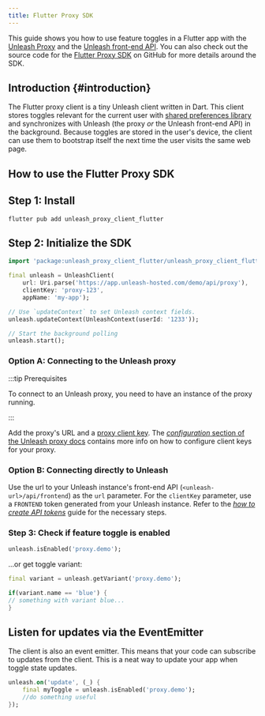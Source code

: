 ```yaml
---
title: Flutter Proxy SDK
---
```


This guide shows you how to use feature toggles in a Flutter app with the [Unleash Proxy](../unleash-proxy.md) and the [Unleash front-end API](../front-end-api.md). You can also check out the source code for the [Flutter Proxy SDK](https://github.com/unleash/unleash_proxy_client_flutter) on GitHub for more details around the SDK.

## Introduction {#introduction}

The Flutter proxy client is a tiny Unleash client written in Dart. This client stores toggles relevant for the current user with [shared preferences library](https://pub.dev/packages/shared_preferences) and synchronizes with Unleash (the proxy _or_ the Unleash front-end API) in the background. Because toggles are stored in the user's device, the client can use them to bootstrap itself the next time the user visits the same web page.

## How to use the Flutter Proxy SDK

## Step 1: Install

```
flutter pub add unleash_proxy_client_flutter
```

## Step 2: Initialize the SDK

```dart
import 'package:unleash_proxy_client_flutter/unleash_proxy_client_flutter.dart';

final unleash = UnleashClient(
    url: Uri.parse('https://app.unleash-hosted.com/demo/api/proxy'),
    clientKey: 'proxy-123',
    appName: 'my-app');

// Use `updateContext` to set Unleash context fields.
unleash.updateContext(UnleashContext(userId: '1233'));

// Start the background polling
unleash.start();
```

### Option A: Connecting to the Unleash proxy

:::tip Prerequisites

To connect to an Unleash proxy, you need to have an instance of the proxy running.

:::

Add the proxy's URL and a [proxy client key](../api-tokens-and-client-keys.mdx#proxy-client-keys). The [_configuration_ section of the Unleash proxy docs](../unleash-proxy.md#configuration-variables) contains more info on how to configure client keys for your proxy.

### Option B: Connecting directly to Unleash

Use the url to your Unleash instance's front-end API (`<unleash-url>/api/frontend`) as the `url` parameter. For the `clientKey` parameter, use a `FRONTEND` token generated from your Unleash instance. Refer to the [_how to create API tokens_](/how-to/how-to-create-api-tokens) guide for the necessary steps.

### Step 3: Check if feature toggle is enabled

```dart
unleash.isEnabled('proxy.demo');
```

...or get toggle variant:

```dart
final variant = unleash.getVariant('proxy.demo');

if(variant.name == 'blue') {
// something with variant blue...
}
```

## Listen for updates via the EventEmitter

The client is also an event emitter. This means that your code can subscribe to updates from the client. This is a neat way to update your app when toggle state updates.

```dart
unleash.on('update', (_) {
    final myToggle = unleash.isEnabled('proxy.demo');
    //do something useful
});
```
